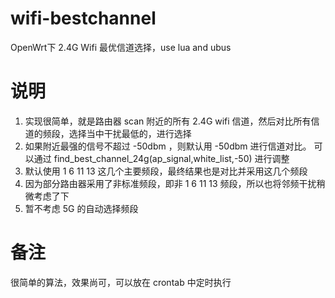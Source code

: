 # wifi-bestchannel
OpenWrt下 2.4G Wifi 最优信道选择，use lua and ubus

# 说明
1. 实现很简单，就是路由器 scan 附近的所有 2.4G wifi 信道，然后对比所有信道的频段，选择当中干扰最低的，进行选择
2. 如果附近最强的信号不超过 -50dbm ，则默认用 -50dbm 进行信道对比。 可以通过 find_best_channel_24g(ap_signal,white_list,-50) 进行调整
3. 默认使用 1 6 11 13 这几个主要频段，最终结果也是对比并采用这几个频段
4. 因为部分路由器采用了非标准频段，即非 1 6 11 13 频段，所以也将邻频干扰稍微考虑了下
5. 暂不考虑 5G 的自动选择频段

# 备注
很简单的算法，效果尚可，可以放在 crontab 中定时执行

